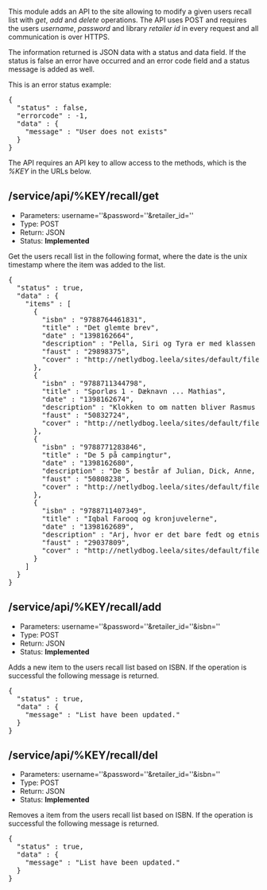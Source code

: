 This module adds an API to the site allowing to modify a given users recall list with _get_, _add_ and _delete_ operations. The API uses POST and requires the users _username_, _password_ and library _retailer id_ in every request and all communication is over HTTPS.

The information returned is JSON data with a status and data field. If the status is false an error have occurred and an error code field and a status message is added as well.

This is an error status example:
<pre>
{
  "status" : false,
  "errorcode" : -1,
  "data" : {
    "message" : "User does not exists"
  }
}
</pre>

The API requires an API key to allow access to the methods, which is the _%KEY_ in the URLs below.

## /service/api/%KEY/recall/get

 * Parameters: username=''&password=''&retailer_id=''
 * Type: POST
 * Return: JSON
 * Status: __Implemented__

Get the users recall list in the following format, where the date is the unix timestamp where the item was added to the list.

<pre>
{
  "status" : true,
  "data" : {
    "items" : [
      {
        "isbn" : "9788764461831",
        "title" : "Det glemte brev",
        "date" : "1398162664",
        "description" : "Pella, Siri og Tyra er med klassen på besøg på Helsingborgs Dagblad....",
        "faust" : "29898375",
        "cover" : "http://netlydbog.leela/sites/default/files/covers/29ed382565a322d5b9e361122a293674.jpg"
      },
      {
        "isbn" : "9788711344798",
        "title" : "Sporløs 1 - Dæknavn ... Mathias",
        "date" : "1398162674",
        "description" : "Klokken to om natten bliver Rasmus vækket af sin far....",
        "faust" : "50832724",
        "cover" : "http://netlydbog.leela/sites/default/files/covers/1ec2413af19b05cee8965fb4a0eb42f9.jpg"
      },
      {
        "isbn" : "9788771283846",
        "title" : "De 5 på campingtur",
        "date" : "1398162680",
        "description" : "De 5 består af Julian, Dick, Anne, Georg og hunden Tim....",
        "faust" : "50808238",
        "cover" : "http://netlydbog.leela/sites/default/files/covers/4e795543888fda5a188043f469afb34c.jpg"
      },
      {
        "isbn" : "9788711407349",
        "title" : "Iqbal Farooq og kronjuvelerne",
        "date" : "1398162689",
        "description" : "Arj, hvor er det bare fedt og etniskagtigt at I sådan har en ged med...",
        "faust" : "29037809",
        "cover" : "http://netlydbog.leela/sites/default/files/covers/3e94cd80216b53867c0f49686e365de0.jpg"
      }
    ]
  }
}
</pre>


## /service/api/%KEY/recall/add

 * Parameters: username=''&password=''&retailer_id=''&isbn=''
 * Type: POST
 * Return: JSON
 * Status: __Implemented__
 
Adds a new item to the users recall list based on ISBN. If the operation is successful the following message is returned.

<pre>
{
  "status" : true,
  "data" : {
    "message" : "List have been updated."
  }
}
</pre>

## /service/api/%KEY/recall/del

 * Parameters: username=''&password=''&retailer_id=''&isbn=''
 * Type: POST
 * Return: JSON
 * Status: __Implemented__
 
Removes a item from the users recall list based on ISBN.  If the operation is successful the following message is returned.

<pre>
{
  "status" : true,
  "data" : {
    "message" : "List have been updated."
  }
}
</pre>

